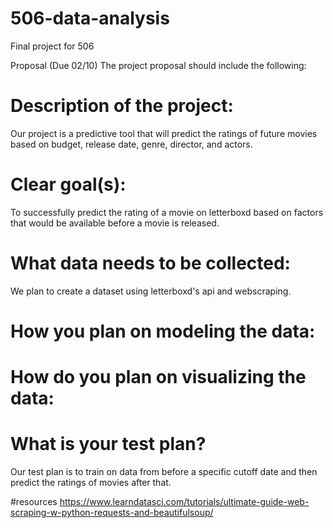 # 506-data-analysis
Final project for 506


Proposal (Due 02/10)
The project proposal should include the following:

# Description of the project:
Our project is a predictive tool that will predict the ratings of future movies based on budget, release date, genre, director, and actors. 

# Clear goal(s):
To successfully predict the rating of a movie on letterboxd based on factors that would be available before a movie is released.

# What data needs to be collected:
We plan to create a dataset using letterboxd's api and webscraping.

# How you plan on modeling the data: 

# How do you plan on visualizing the data:

# What is your test plan? 
Our test plan is to train on data from before a specific cutoff date and then predict the ratings of movies after that.

#resources
https://www.learndatasci.com/tutorials/ultimate-guide-web-scraping-w-python-requests-and-beautifulsoup/ 
